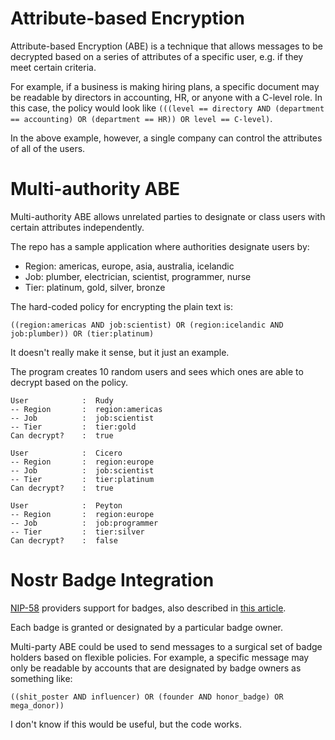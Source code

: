 # Attribute-based Encryption

Attribute-based Encryption (ABE) is a technique that allows messages to be decrypted based on a series of attributes of a specific user, e.g. if they meet certain criteria.

For example, if a business is making hiring plans, a specific document may be readable by directors in accounting, HR, or anyone with a C-level role. In this case, the policy would look like `(((level == directory AND (department == accounting) OR (department == HR)) OR level == C-level)`.

In the above example, however, a single company can control the attributes of all of the users.

# Multi-authority ABE 
Multi-authority ABE allows unrelated parties to designate or class users with certain attributes independently.

The repo has a sample application where authorities designate users by:
- Region: americas, europe, asia, australia, icelandic
- Job: plumber, electrician, scientist, programmer, nurse
- Tier: platinum, gold, silver, bronze

The hard-coded policy for encrypting the plain text is:
```
((region:americas AND job:scientist) OR (region:icelandic AND job:plumber)) OR (tier:platinum)
```

It doesn't really make it sense, but it just an example.

The program creates 10 random users and sees which ones are able to decrypt based on the policy.

```
User            :  Rudy
-- Region       :  region:americas
-- Job          :  job:scientist
-- Tier         :  tier:gold
Can decrypt?    :  true

User            :  Cicero
-- Region       :  region:europe
-- Job          :  job:scientist
-- Tier         :  tier:platinum
Can decrypt?    :  true

User            :  Peyton
-- Region       :  region:europe
-- Job          :  job:programmer
-- Tier         :  tier:silver
Can decrypt?    :  false
```

# Nostr Badge Integration

[NIP-58](https://github.com/nostr-protocol/nips/blob/master/58.md) providers support for badges, also described in [this article](https://thebitcoinmanual.com/articles/nostr-badges/).

Each badge is granted or designated by a particular badge owner. 

Multi-party ABE could be used to send messages to a surgical set of badge holders based on flexible policies. For example, a specific message may only be readable by accounts that are designated by badge owners as something like: 

```
((shit_poster AND influencer) OR (founder AND honor_badge) OR mega_donor))
``` 

I don't know if this would be useful, but the code works.